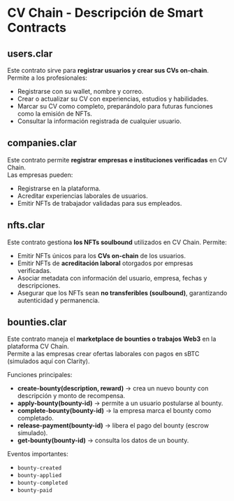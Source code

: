 # CV Chain - Descripción de Smart Contracts

## users.clar
Este contrato sirve para **registrar usuarios y crear sus CVs on-chain**.  
Permite a los profesionales:  
- Registrarse con su wallet, nombre y correo.  
- Crear o actualizar su CV con experiencias, estudios y habilidades.  
- Marcar su CV como completo, preparándolo para futuras funciones como la emisión de NFTs.  
- Consultar la información registrada de cualquier usuario.

## companies.clar
Este contrato permite **registrar empresas e instituciones verificadas** en CV Chain.  
Las empresas pueden:  
- Registrarse en la plataforma.  
- Acreditar experiencias laborales de usuarios.  
- Emitir NFTs de trabajador validadas para sus empleados.

## nfts.clar
Este contrato gestiona **los NFTs soulbound** utilizados en CV Chain.
Permite:
* Emitir NFTs únicos para los **CVs on-chain** de los usuarios.
* Emitir NFTs de **acreditación laboral** otorgados por empresas verificadas.
* Asociar metadata con información del usuario, empresa, fechas y descripciones.
* Asegurar que los NFTs sean **no transferibles (soulbound)**, garantizando autenticidad y permanencia.

## bounties.clar
Este contrato maneja el **marketplace de bounties o trabajos Web3** en la plataforma CV Chain.  
Permite a las empresas crear ofertas laborales con pagos en sBTC (simulados aquí con Clarity).  

Funciones principales:
- **create-bounty(description, reward)** → crea un nuevo bounty con descripción y monto de recompensa.  
- **apply-bounty(bounty-id)** → permite a un usuario postularse al bounty.  
- **complete-bounty(bounty-id)** → la empresa marca el bounty como completado.  
- **release-payment(bounty-id)** → libera el pago del bounty (escrow simulado).  
- **get-bounty(bounty-id)** → consulta los datos de un bounty.  

Eventos importantes:
- `bounty-created`
- `bounty-applied`
- `bounty-completed`
- `bounty-paid`


